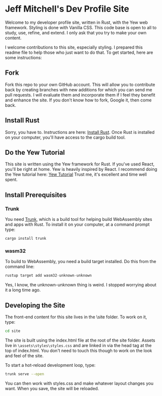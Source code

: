 # Jeff Mitchell's Dev Profile Site

Welcome to my developer profile site, written in Rust, with the Yew web framework. Styling is done with Vanilla CSS.  This code base is open to all to study, use, refine, and extend.  I only ask that you try to make your own content.

I welcome contributions to this site, especially styling. I prepared this readme file to help those who just want to do that. To get started, here are some instructions:

## Fork

Fork this repo to your own GitHub account. This will allow you to contribute back by creating branches with new additions for which you can send me pull requests. I will evaluate them and incorporate them if I feel they benefit and enhance the site.  If you don't know how to fork, Google it, then come back.

## Install Rust

Sorry, you have to.  Instructions are here: [Install Rust](https://rust-lang.org/tools/install). Once Rust is installed on your computer, you'll have access to the cargo build tool.

## Do the Yew Tutorial

This site is written using the Yew framework for Rust.  If you've used React, you'll be right at home.  Yew is heavily inspired by React.  I recommend doing the Yew tutorial here: [Yew Tutorial](https://yew.rs/docs/tutorial) Trust me, it's excellent and time well spent.

## Install Prerequisites

### Trunk

You need [Trunk](https://trunkrs.dev/), which is a build tool for helping build WebAssembly sites and apps with Rust.  To install it on your computer, at a command prompt type:

```Rust
cargo install trunk
```

### wasm32

To build to WebAssembly, you need a build target installed.  Do this from the command line:

```Rust
rustup target add wasm32-unknown-unknown
```

Yes, I know, the unknown-unknown thing is weird. I stopped worrying about it a long time ago.

## Developing the Site

The front-end content for this site lives in the \site folder.  To work on it, type:

```bash
cd site
```

The site is built using the index.html file at the root of the site folder.  Assets live in `\assets\styles\styles.css` and are linked in via the head tag at the top of index.html. You don't need to touch this though to work on the look and feel of the site.

To start a hot-reload development loop, type:

```bash
trunk serve --open
```

You can then work with styles.css and make whatever layout changes you want.  When you save, the site will be reloaded.



